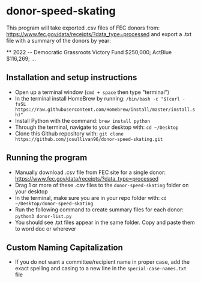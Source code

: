 # donor-speed-skating

This program will take exported .csv files of FEC donors from: https://www.fec.gov/data/receipts/?data_type=processed and export a .txt file with a summary of the donors by year:

** 2022 -- Democratic Grassroots Victory Fund $250,000; ActBlue $116,269; ...



## Installation and setup instructions
- Open up a terminal window (`cmd + space` then type "terminal")
- In the terminal install HomeBrew by running: `/bin/bash -c "$(curl -fsSL https://raw.githubusercontent.com/Homebrew/install/master/install.sh)"`
- Install Python with the command: `brew install python`
- Through the terminal, navigate to your desktop with: `cd ~/Desktop`
- Clone this Github repository with: `git clone https://github.com/josullivan96/donor-speed-skating.git`



## Running the program
- Manually download .csv file from FEC site for a single donor: https://www.fec.gov/data/receipts/?data_type=processed
- Drag 1 or more of these .csv files to the `donor-speed-skating` folder on your desktop
- In the terminal, make sure you are in your repo folder with: `cd ~/Desktop/donor-speed-skating`
- Run the following command to create summary files for each donor: `python3 donor-list.py`
- You should see .txt files appear in the same folder. Copy and paste them to word doc or wherever

## Custom Naming Capitalization
- If you do not want a committee/recipient name in proper case, add the exact spelling and casing to a new line in the `special-case-names.txt` file